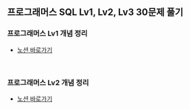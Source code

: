 ## 프로그래머스 SQL Lv1, Lv2, Lv3 30문제 풀기
### 프로그래머스 Lv1 개념 정리
- [노션 바로가기](https://canary-fan-bb3.notion.site/level-1-6969d6afb8d54624be11f17db89aeaa3?pvs=4) 
<br>

### 프로그래머스 Lv2 개념 정리
- [노션 바로가기](https://www.notion.so/level-2-4a891c76ea094ff59b3ad9df673a5633)